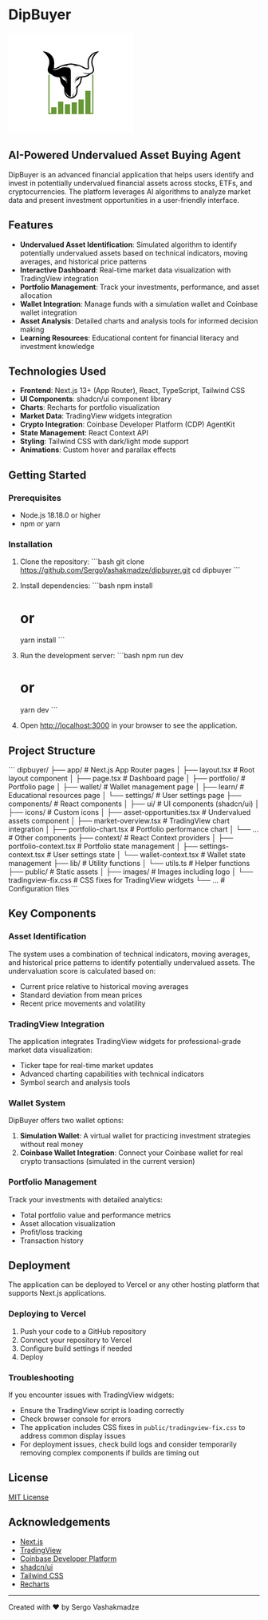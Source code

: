 # DipBuyer

![DipBuyer Logo](/public/images/bull-logo.png)

## AI-Powered Undervalued Asset Buying Agent

DipBuyer is an advanced financial application that helps users identify and invest in potentially undervalued financial assets across stocks, ETFs, and cryptocurrencies. The platform leverages AI algorithms to analyze market data and present investment opportunities in a user-friendly interface.

## Features

- **Undervalued Asset Identification**: Simulated algorithm to identify potentially undervalued assets based on technical indicators, moving averages, and historical price patterns
- **Interactive Dashboard**: Real-time market data visualization with TradingView integration
- **Portfolio Management**: Track your investments, performance, and asset allocation
- **Wallet Integration**: Manage funds with a simulation wallet and Coinbase wallet integration
- **Asset Analysis**: Detailed charts and analysis tools for informed decision making
- **Learning Resources**: Educational content for financial literacy and investment knowledge

## Technologies Used

- **Frontend**: Next.js 13+ (App Router), React, TypeScript, Tailwind CSS
- **UI Components**: shadcn/ui component library
- **Charts**: Recharts for portfolio visualization
- **Market Data**: TradingView widgets integration
- **Crypto Integration**: Coinbase Developer Platform (CDP) AgentKit
- **State Management**: React Context API
- **Styling**: Tailwind CSS with dark/light mode support
- **Animations**: Custom hover and parallax effects

## Getting Started

### Prerequisites

- Node.js 18.18.0 or higher
- npm or yarn

### Installation

1. Clone the repository:
   \`\`\`bash
   git clone https://github.com/SergoVashakmadze/dipbuyer.git
   cd dipbuyer
   \`\`\`

2. Install dependencies:
   \`\`\`bash
   npm install
   # or
   yarn install
   \`\`\`

3. Run the development server:
   \`\`\`bash
   npm run dev
   # or
   yarn dev
   \`\`\`

4. Open [http://localhost:3000](http://localhost:3000) in your browser to see the application.

## Project Structure

\`\`\`
dipbuyer/
├── app/                    # Next.js App Router pages
│   ├── layout.tsx          # Root layout component
│   ├── page.tsx            # Dashboard page
│   ├── portfolio/          # Portfolio page
│   ├── wallet/             # Wallet management page
│   ├── learn/              # Educational resources page
│   └── settings/           # User settings page
├── components/             # React components
│   ├── ui/                 # UI components (shadcn/ui)
│   ├── icons/              # Custom icons
│   ├── asset-opportunities.tsx  # Undervalued assets component
│   ├── market-overview.tsx      # TradingView chart integration
│   ├── portfolio-chart.tsx      # Portfolio performance chart
│   └── ...                 # Other components
├── context/                # React Context providers
│   ├── portfolio-context.tsx    # Portfolio state management
│   ├── settings-context.tsx     # User settings state
│   └── wallet-context.tsx       # Wallet state management
├── lib/                    # Utility functions
│   └── utils.ts            # Helper functions
├── public/                 # Static assets
│   ├── images/             # Images including logo
│   └── tradingview-fix.css # CSS fixes for TradingView widgets
└── ...                     # Configuration files
\`\`\`

## Key Components

### Asset Identification

The system uses a combination of technical indicators, moving averages, and historical price patterns to identify potentially undervalued assets. The undervaluation score is calculated based on:

- Current price relative to historical moving averages
- Standard deviation from mean prices
- Recent price movements and volatility

### TradingView Integration

The application integrates TradingView widgets for professional-grade market data visualization:

- Ticker tape for real-time market updates
- Advanced charting capabilities with technical indicators
- Symbol search and analysis tools

### Wallet System

DipBuyer offers two wallet options:

1. **Simulation Wallet**: A virtual wallet for practicing investment strategies without real money
2. **Coinbase Wallet Integration**: Connect your Coinbase wallet for real crypto transactions (simulated in the current version)

### Portfolio Management

Track your investments with detailed analytics:

- Total portfolio value and performance metrics
- Asset allocation visualization
- Profit/loss tracking
- Transaction history

## Deployment

The application can be deployed to Vercel or any other hosting platform that supports Next.js applications.

### Deploying to Vercel

1. Push your code to a GitHub repository
2. Connect your repository to Vercel
3. Configure build settings if needed
4. Deploy

### Troubleshooting

If you encounter issues with TradingView widgets:

- Ensure the TradingView script is loading correctly
- Check browser console for errors
- The application includes CSS fixes in `public/tradingview-fix.css` to address common display issues
- For deployment issues, check build logs and consider temporarily removing complex components if builds are timing out

## License

[MIT License](LICENSE)

## Acknowledgements

- [Next.js](https://nextjs.org/)
- [TradingView](https://www.tradingview.com/)
- [Coinbase Developer Platform](https://www.coinbase.com/cloud)
- [shadcn/ui](https://ui.shadcn.com/)
- [Tailwind CSS](https://tailwindcss.com/)
- [Recharts](https://recharts.org/)

---

Created with ❤️ by Sergo Vashakmadze
